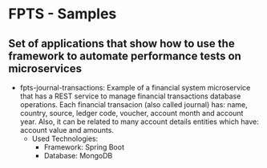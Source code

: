 # FPTS - Samples
## Set of applications that show how to use the framework to automate performance tests on microservices
- fpts-journal-transactions: Example of a financial system microservice that has a REST service to manage financial transactions database operations. Each financial transacion (also called journal) has: name, country, source, ledger code, voucher, account month and account year. Also, it can be related to many account details entities which have: account value and amounts. 
  - Used Technologies:
    * Framework: Spring Boot
    * Database: MongoDB
